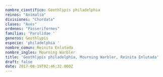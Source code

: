 ```yaml
---
nombre_cientifico: Geothlypis philadelphia
reinos: "Animalia"
divisiones: "Chordata"
clases: "Aves"
ordenes: "Passeriformes"
familias: 'Parulidae '
generos: Geothlypis
especie: 'philadelphia '
nombre_comun: Reinita Enlutada
nombre_ingles: Mourning Warbler
title: 'Geothlypis philadelphia, Mourning Warbler, Reinita Enlutada'
draft: false
date: 2017-08-19T02:46:32.000Z
---
```


